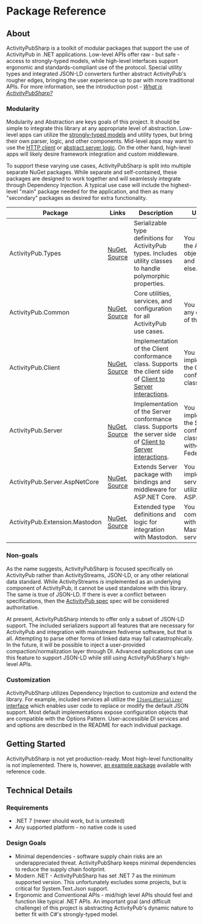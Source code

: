 # Package Reference

## About
ActivityPubSharp is a toolkit of modular packages that support the use of ActivityPub in .NET applications.
Low-level APIs offer raw - but safe - access to strongly-typed models, while high-level interfaces support ergonomic and standards-compliant use of the protocol.
Special utility types and integrated JSON-LD converters further abstract ActivityPub's rougher edges, bringing the user experience up to par with more traditional APIs.
For more information, see the introduction post - [*What is ActivityPubSharp?*](https://github.com/warriordog/ActivityPubSharp/discussions/63)

### Modularity
Modularity and Abstraction are keys goals of this project.
It should be simple to integrate this library at any appropriate level of abstraction.
Low-level apps can utilize the [strongly-typed models](https://github.com/warriordog/ActivityPubSharp/blob/main/Source/ActivityPub.Types) and utility types, but bring their own parser, logic, and other components.
Mid-level apps may want to use the [HTTP client](https://github.com/warriordog/ActivityPubSharp/blob/main/Source/ActivityPub.Client) or [abstract server logic](https://github.com/warriordog/ActivityPubSharp/blob/main/Source/ActivityPub.Server).
On the other hand, high-level apps will likely desire framework integration and custom middleware.

To support these varying use cases, ActivityPubSharp is split into multiple separate NuGet packages.
While separate and self-contained, these packages are designed to work together and will seamlessly integrate through Dependency Injection.
A typical use case will include the highest-level "main" package needed for the application, and then as many "secondary" packages as desired for extra functionality.

| Package                        | Links                                                                                                                   | Description                                                                                                                                                                    | Use Case                                                                       |
|--------------------------------|-------------------------------------------------------------------------------------------------------------------------|--------------------------------------------------------------------------------------------------------------------------------------------------------------------------------|--------------------------------------------------------------------------------|
| ActivityPub.Types              | [NuGet](https://www.nuget.org/packages/ActivityPub.Types), [Source](https://github.com/warriordog/ActivityPubSharp/blob/main/Source/ActivityPub.Types)                           | Serializable type definitions for ActivityPub types. Includes utility classes to handle polymorphic properties.                                                                | You only need the ActivityPub object types, and nothing else.                  |
| ActivityPub.Common             | [NuGet](https://www.nuget.org/packages/ActivityPub.Common), [Source](https://github.com/warriordog/ActivityPubSharp/blob/main/Source/ActivityPub.Common)                         | Core utilities, services, and configuration for all ActivityPub use cases.                                                                                                     | You are using any other part of this library.                                  |
| ActivityPub.Client             | [NuGet](https://www.nuget.org/packages/ActivityPub.Client), [Source](https://github.com/warriordog/ActivityPubSharp/blob/main/Source/ActivityPub.Client)                         | Implementation of the Client conformance class. Supports the client side of [Client to Server interactions](https://www.w3.org/TR/activitypub/#client-to-server-interactions). | You are implementing the Client conformance class.                             |
| ActivityPub.Server             | [NuGet](https://www.nuget.org/packages/ActivityPub.Server), [Source](https://github.com/warriordog/ActivityPubSharp/blob/main/Source/ActivityPub.Server)                         | Implementation of the Server conformance class. Supports the server side of [Client to Server interactions](https://www.w3.org/TR/activitypub/#client-to-server-interactions). | You are implementing the Server conformance class, with or without Federation. |
| ActivityPub.Server.AspNetCore  | [NuGet](https://www.nuget.org/packages/ActivityPub.Server.AspNetCore), [Source](https://github.com/warriordog/ActivityPubSharp/blob/main/Source/ActivityPub.Server.AspNetCore)   | Extends Server package with bindings and middleware for ASP.NET Core.                                                                                                          | You are implementing a server that will utilize ASP.NET.                       |
| ActivityPub.Extension.Mastodon | [NuGet](https://www.nuget.org/packages/ActivityPub.Extension.Mastodon), [Source](https://github.com/warriordog/ActivityPubSharp/blob/main/Source/ActivityPub.Extension.Mastodon) | Extended type definitions and logic for integration with Mastodon.                                                                                                             | You are communicating with a Mastodon server.                                  |

### Non-goals
As the name suggests, ActivityPubSharp is focused specifically on ActivityPub rather than ActivityStreams, JSON-LD, or any other relational data standard.
While ActivityStreams *is* implemented as an underlying component of ActivityPub, it cannot be used standalone with this library.
The same is true of JSON-LD.
If there is ever a conflict between specifications, then the [ActivityPub spec](https://www.w3.org/TR/activitypub/) spec will be considered authoritative.

At present, ActivityPubSharp intends to offer only a subset of JSON-LD support.
The included serializers support all features that are necessary for ActivityPub and integration with mainstream fediverse software, but that is all.
Attempting to parse other forms of linked data may fail catastrophically.
In the future, it will be possible to inject a user-provided compaction/normalization layer through DI.
Advanced applications can use this feature to support JSON-LD while still using ActivityPubSharp's high-level APIs.

### Customization
ActivityPubSharp utilizes Dependency Injection to customize and extend the library.
For example, included services all utilize the [`IJsonLdSerializer` interface](https://github.com/warriordog/ActivityPubSharp/blob/main/Source/ActivityPub.Types/Conversion/JsonLdSerializer.cs) which enables user code to replace or modify the default JSON support.
Most default implementations expose configuration objects that are compatible with the Options Pattern.
User-accessible DI services and and options are described in the README for each individual package.

## Getting Started

ActivityPubSharp is not yet production-ready.
Most high-level functionality is not implemented.
There is, however, [an example package](https://github.com/warriordog/ActivityPubSharp/blob/main/Example) available with reference code.

## Technical Details

### Requirements
* .NET 7 (newer should work, but is untested)
* Any supported platform - no native code is used

### Design Goals
* Minimal dependencies - software supply chain risks are an underappreciated threat. ActivityPubSharp keeps minimal dependencies to reduce the supply chain footprint.
* Modern .NET - ActivityPubSharp has set .NET 7 as the minimum supported version. This unfortunately excludes some projects, but is critical for System.Text.Json support.
* Ergonomic and Conventional APIs - mid/high level APIs should feel and function like typical .NET APIs. An important goal (and difficult challenge) of this project is abstracting ActivityPub's dynamic nature to better fit with C#'s strongly-typed model.
